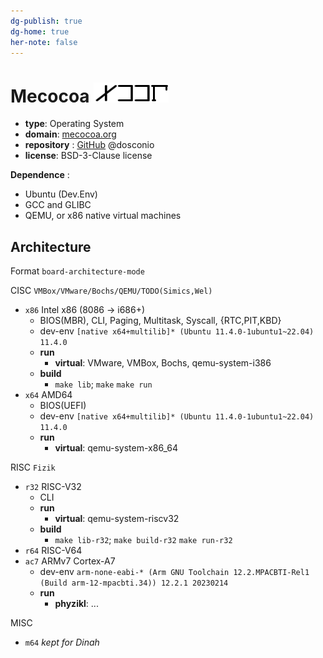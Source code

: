 ```yaml
---
dg-publish: true
dg-home: true
her-note: false
---
```


# Mecocoa ![LOGO](./rsource/logo/MCCA20240501.png) 

- **type**: Operating System
- **domain**: [mecocoa.org](http://mecocoa.org/) 
- **repository** : [GitHub](https://github.com/dosconio/mecocoa)  @dosconio
- **license**: BSD-3-Clause license

**Dependence** :
- Ubuntu (Dev.Env)
- GCC and GLIBC
- QEMU, or x86 native virtual machines

## Architecture

Format `board-architecture-mode`


CISC `VMBox/VMware/Bochs/QEMU/TODO(Simics,Wel)`
- `x86` Intel x86 (8086 -> i686+)
	- BIOS(MBR), CLI, Paging, Multitask, Syscall, {RTC,PIT,KBD}
	- dev-env `[native x64+multilib]* (Ubuntu 11.4.0-1ubuntu1~22.04) 11.4.0`
	- **run**
		- **virtual**: VMware, VMBox, Bochs, qemu-system-i386
	- **build**
		- `make lib`; `make` `make run`
- `x64` AMD64
	- BIOS(UEFI)
	- dev-env `[native x64+multilib]* (Ubuntu 11.4.0-1ubuntu1~22.04) 11.4.0`
	- **run**
		- **virtual**: qemu-system-x86_64
	
RISC `Fizik`
- `r32` RISC-V32
	- CLI
	- **run**
		- **virtual**: qemu-system-riscv32
	- **build**
		- `make lib-r32`; `make build-r32` `make run-r32`
- `r64` RISC-V64
- `ac7` ARMv7 Cortex-A7
	- dev-env `arm-none-eabi-* (Arm GNU Toolchain 12.2.MPACBTI-Rel1 (Build arm-12-mpacbti.34)) 12.2.1 20230214`
	- **run**
		- **phyzikl**: ...

MISC
- `m64` *kept for Dinah* 

